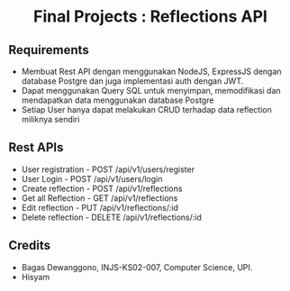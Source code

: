 <h1 align="center"> Final Projects : Reflections API </h1>


## Requirements
* Membuat Rest API dengan menggunakan NodeJS, ExpressJS dengan database Postgre dan juga implementasi auth dengan JWT.
* Dapat menggunakan Query SQL untuk menyimpan, memodifikasi dan mendapatkan data menggunakan database Postgre
* Setiap User hanya dapat melakukan CRUD terhadap data reflection miliknya sendiri

## Rest APIs
* User registration - POST /api/v1/users/register
* User Login - POST /api/v1/users/login
* Create reflection - POST /api/v1/reflections
* Get all Reflection - GET /api/v1/reflections
* Edit reflection - PUT /api/v1/reflections/:id
* Delete reflection - DELETE /api/v1/reflections/:id

## Credits
* Bagas Dewanggono, INJS-KS02-007, Computer Science, UPI.
* Hisyam